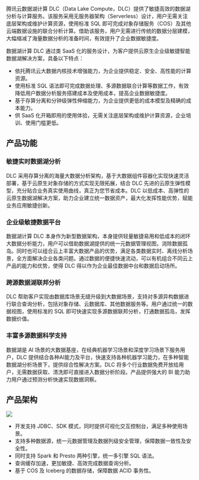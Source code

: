 腾讯云数据湖计算 DLC（Data Lake Compute，DLC）提供了敏捷高效的数据湖分析与计算服务。该服务采用无服务器架构（Serverless）设计，用户无需关注底层架构或维护计算资源，使用标准 SQL 即可完成对象存储服务（COS）及其他云端数据设施的联合分析计算。借助该服务，用户无需进行传统的数据分层建模，大幅缩减了海量数据分析的准备时间，有效提升了企业数据敏捷度。

数据湖计算 DLC 通过类 SaaS 化的服务设计，为客户提供云原生企业级敏捷智能数据湖解决方案，具备以下特点：
- 依托腾讯云大数据内核技术增强能力，为企业提供稳定、安全、高性能的计算资源。
- 使用标准 SQL 语法即可完成数据处理、多源数据联合计算等数据工作，有效降低用户数据分析服务搭建成本及使用成本，提高企业数据敏捷度。
- 基于存算分离和分钟级弹性伸缩能力，为企业提供更低的成本模型及精确的成本能力。
- 供 SaaS 化开箱即用的使用体验，无需关注底层架构或维护计算资源，企业培训、使用门槛更低。


## 产品功能
### 敏捷实时数据湖分析
DLC 采用存算分离的海量大数据分析架构，基于大数据组件容器化实现快速灵活部署，基于云原生对象存储的方式实现无限拓展，结合 DLC 先进的云原生弹性模型，充分贴合业务真实使用曲线，真正为您节省成本。DLC 以低成本、高弹性的云原生数据湖解决方案，助力企业建立统一数据资产，最大化发挥性能优势，赋能业务应用敏捷创新。

### 企业级敏捷数据平台
数据湖计算 DLC 本身作为新型数据架构，本身提供轻量敏捷易用和低成本的闭环大数据分析能力，用户可以借助数据湖提供的统一元数据管理视图，消除数据孤岛。同时也可以组合云上丰富大数据产品的优势，满足各类数据实时、离线分析场景，全方面解决企业各类问题。通过数据的便捷快速流动，可以有机组合不同云上产品的能力和优势，使得 DLC 得以作为企业最佳数据中台和数据启动场所。

### 跨源数据湖联邦分析
DLC 帮助客户实现由数据库场景无缝升级到大数据场景，支持对多源异构数据进行联合查询分析，包括对象存储、云数据库、其他数据服务等。用户通过统一的数据视图，使用标准的 SQL 即可快速实现多源数据联邦分析，打通数据孤岛，发挥数据价值。

### 丰富多源数据科学支持
数据湖是 AI 场景的大数据基座，在经典机器学习场景和深度学习场景下服务用户，DLC 提供结合各种AI能力及平台，快速支持各种机器学习能力，在多种智能数据湖分析场景下，提供综合性解决方案。DLC 将多个行业数据免费开放给用户，无需数据获取、清洗即可直接进入数据分析阶段。产品提供强大的 BI 能力助力用户通过预测分析快速实现数据洞察。

## 产品架构
![](https://qcloudimg.tencent-cloud.cn/raw/84c622c703ea4862fe7c7649822464c8.png)
- 开发支持 JDBC、SDK 模式，同时提供可视化交互控制台，满足多种使用场景。
- 支持多种数据源，统一元数据管理及数据列级安全管理，保障数据一致性及安全性。
- 同时支持 Spark 和 Presto 两种引擎，统一多引擎 SQL 语法。
- 查询缓存加速，更加敏捷、高效完成数据查询分析。
- 基于 COS 及 Iceberg 的数据存储，保障数据 ACID 事务性。
